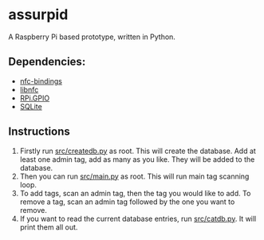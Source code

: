 # assurpid
A Raspberry Pi based prototype, written in Python.

## Dependencies:
* [nfc-bindings](https://github.com/xantares/nfc-bindings)
* [libnfc](http://nfc-tools.org/index.php?title=Libnfc)
* [RPi.GPIO](http://sourceforge.net/projects/raspberry-gpio-python)
* [SQLite](https://www.sqlite.org)

## Instructions
1. Firstly run [src/createdb.py](src/createdb.py) as root. This will create the database. Add at least one admin tag, add as many as you like. They will be added to the database.
2. Then you can run [src/main.py](src/main.py) as root. This will run main tag scanning loop.
3. To add tags, scan an admin tag, then the tag you would like to add. To remove a tag, scan an admin tag followed by the one you want to remove.
4. If you want to read the current database entries, run [src/catdb.py](src/catdb.py). It will print them all out.


